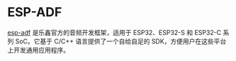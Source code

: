 # ESP-ADF



[esp-adf](https://docs.espressif.com/projects/esp-adf) 是乐鑫官方的音频开发框架，适用于 ESP32、ESP32-S 和 ESP32-C 系列 SoC。它基于 C/C++ 语言提供了一个自给自足的 SDK，方便用户在这些平台上开发通用应用程序。

